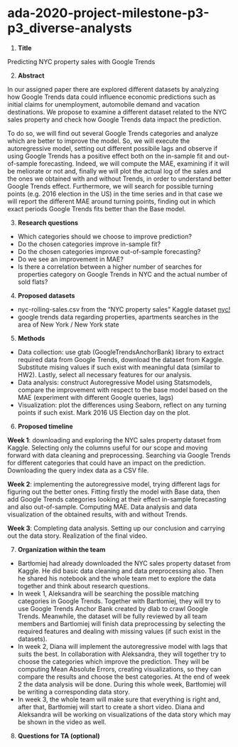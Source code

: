 # ada-2020-project-milestone-p3-p3_diverse-analysts

1. **Title** 

Predicting NYC property sales with Google Trends

2. **Abstract**

In our assigned paper there are explored different datasets by analyzing how Google Trends data could influence economic predictions such as initial claims for unemployment, automobile demand and vacation destinations. We propose to examine a different dataset related to the NYC sales property and check how Google Trends data impact the prediction. 


To do so, we will find out several Google Trends categories and analyze which are better to improve the model. So, we will execute the autoregressive model, setting out different possibile lags and observe if using Google Trends has a positive effect both on the in-sample fit and out-of-sample forecasting. Indeed, we will compute the MAE, examining if it will be meliorate or not and, finally we will plot the actual log of the sales and the ones we obtained with and without Trends, in order to understand better Google Trends effect. Furthermore, we will search for possible turning points (e.g. 2016 election in the US) in the time series and in that case we will report the different MAE around turning points, finding out in which exact periods Google Trends fits better than the Base model.  

3. **Research questions**
*   Which categories should we choose to improve prediction?
*   Do the chosen categories improve in-sample fit?
*   Do the chosen categories improve out-of-sample forecasting?
*   Do we see an improvement in MAE?
*   Is there a correlation between a higher number of searches for properties category on Google Trends in NYC and the actual number of sold flats?

4. **Proposed datasets**
* nyc-rolling-sales.csv from the “NYC property sales” Kaggle dataset [nyc!](https://www.kaggle.com/new-york-city/nyc-property-sales)
* google trends data regarding properties, apartments searches in the area of New York / New York state
5. **Methods**
*   Data collection: use gtab (GoogleTrendsAnchorBank) library to extract required data from Google Trends, download the dataset from Kaggle. Substitute mising values if such exist with meaningful data (similar to HW2). Lastly, select all necessary features for our analysis.
*   Data analysis: construct Autoregressive Model using Statsmodels, compare the improvement with respect to the base model based on the MAE (experiment with different Google queries, lags) 
*   Visualization: plot the differences using Seaborn, reflect on any turning points if such exist. Mark 2016 US Election day on the plot.
6. **Proposed timeline**

**Week 1**: downloading and exploring the NYC sales property dataset from Kaggle. Selecting only the columns useful for our scope and moving forward with data cleaning and preprocessing. Searching via Google Trends for different categories that could have an impact on the prediction. Downloading the query index data as a CSV file.

**Week 2**: implementing the autoregressive model, trying different lags for figuring out the better ones. Fitting firstly the model with Base data, then add Google Trends categories looking at their effect in-sample forecasting and also out-of-sample. Computing MAE. Data analysis and data visualization of the obtained results, with and without Trends.

**Week 3**: Completing data analysis. Setting up our conclusion and carrying out the data story. Realization of the final video.



7. **Organization within the team**
*   Bartłomiej had already downloaded the NYC sales property dataset from Kaggle. He did basic data cleaning and data preprocessing also. Then he shared his notebook and the whole team met to explore the data together and think about research questions.
*   In week 1, Aleksandra will be searching the possible matching categories in Google Trends. Together with Bartłomiej, they will try to use Google Trends Anchor Bank created by dlab to crawl Google Trends. Meanwhile, the dataset will be fully reviewed by all team members and Bartlomiej will finish data preprocessing by selecting the required features and dealing with missing values (if such exist in the datasets).
*   In week 2, Diana will  implement the autoregressive model with lags that suits the best. In collaboration with Aleksandra, they will together try to choose the categories which improve the prediction. They will be computing Mean Absolute Errors, creating visualizations, so they can compare the results and choose the best categories. At the end of week 2 the data analysis will be done. During this whole week, Bartłomiej will be writing a corresponding data story. 
*   In week 3, the whole team will make sure that everything is right and, after that, Bartłomiej will start to create a short video. Diana and Aleksandra will be working on visualizations of the data story which may be shown in the video as well. 
8. **Questions for TA (optional)**
